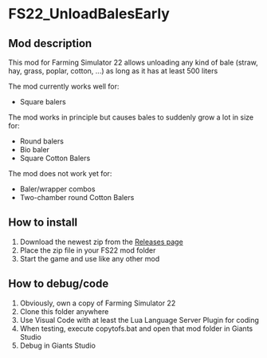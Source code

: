 # FS22_UnloadBalesEarly

## Mod description

This mod for Farming Simulator 22 allows unloading any kind of bale (straw, hay, grass, poplar, cotton, ...) as long as it has at least 500 liters

The mod currently works well for:
- Square balers

The mod works in principle but causes bales to suddenly grow a lot in size for:
- Round balers
- Bio baler
- Square Cotton Balers

The mod does not work yet for:
- Baler/wrapper combos
- Two-chamber round Cotton Balers

## How to install

1. Download the newest zip from the [Releases page](https://github.com/Timmeey86/FS22_UnloadBalesEarly/releases)
1. Place the zip file in your FS22 mod folder
1. Start the game and use like any other mod

## How to debug/code

1. Obviously, own a copy of Farming Simulator 22
1. Clone this folder anywhere
1. Use Visual Code with at least the Lua Language Server Plugin for coding
1. When testing, execute copytofs.bat and open that mod folder in Giants Studio
1. Debug in Giants Studio